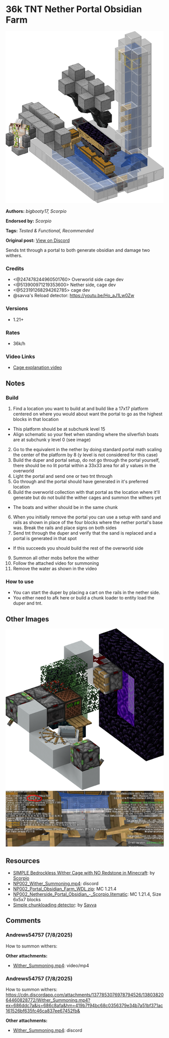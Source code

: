 # 36k TNT Nether Portal Obsidian Farm
<img alt="image.png" src="images/image.png?raw=1">

**Authors:** *bigbooty17, Scorpio*

**Endorsed by:** *Scorpio*

**Tags:** *Tested & Functional, Recommended*

**Original post:** [View on Discord](https://discord.com/channels/913065809096638494/1392018576101216307)

Sends tnt through a portal to both generate obsidian and damage two withers.
### Credits
- <@247478244960501760> Overworld side cage dev
- <@513900971219353600> Nether side, cage dev
- <@523191268294262785> cage dev
- @savva's Reload detector: https://youtu.be/Ho_aJ1Lw0Zw
### Versions
- 1.21+
### Rates
- 36k/h
### Video Links
- [Cage explanation video](https://youtu.be/Cf1lBWqwzIo?si=9orbF832HY9-pzNC)

## Notes
### Build
1. Find a location you want to build at and build like a 17x17 platform centered on where you would about want the portal to go as the highest blocks in that location
  - This platform should be at subchunk level 15
  - Align schematic so your feet when standing where the silverfish boats are at subchunk y level 0 (see image)
2. Go to the equivalent in the nether by doing standard portal math scaling the center of the platform by 8 (y level is not considered for this case)
3. Build the duper and portal setup, do not go through the portal yourself, there should be no lit portal within a 33x33 area for all y values in the overworld
4. Light the portal and send one or two tnt through
4. Go through and the portal should have generated in it's preferred location
5. Build the overworld collection with that portal as the location where it'll generate but do not build the wither cages and summon the withers yet
  - The boats and wither should be in the same chunk
6. When you initially remove the portal you can use a setup with sand and rails as shown in place of the four blocks where the nether portal's base was. Break the rails and place signs on both sides
7. Send tnt through the duper and verify that the sand is replaced and a portal is generated in that spot
  - If this succeeds you should build the rest of the overworld side
9. Summon all other mobs before the wither
10. Follow the attached video for summoning
11. Remove the water as shown in the video
### How to use
- You can start the duper by placing a cart on the rails in the nether side.
- You either need to afk here or build a chunk loader to entity load the duper and tnt.

## Other Images
<img src="images/image_1.png?raw=1">

<img src="images/image_2.png?raw=1">

## Resources
- [SIMPLE Bedrockless Wither Cage with NO Redstone in Minecraft](https://youtu.be/Cf1lBWqwzIo?si=9orbF832HY9-pzNC): by [Scorpio](https://www.youtube.com/@Scorpio03)
- [NP002_Wither_Summoning.mp4](attachments/NP002_Wither_Summoning.mp4): discord
- [NP002_Portal_Obsidian_Farm_WDL.zip](attachments/NP002_Portal_Obsidian_Farm_WDL.zip): MC 1.21.4
- [NP002_Netherside_Portal_Obsidian_-_Scorpio.litematic](attachments/NP002_Netherside_Portal_Obsidian_-_Scorpio.litematic): MC 1.21.4, Size 6x5x7 blocks
- [Simple chunkloading detector](https://youtu.be/Ho_aJ1Lw0Zw): by [Savva](https://www.youtube.com/@savva4424)

## Comments

### Andrews54757 (7/8/2025)
How to summon withers:

**Other attachments:**
- [Wither_Summoning.mp4](comments_attachments/1392029846506311711-wither_summoning.mp4): video/mp4


### Andrews54757 (7/8/2025)
How to summon withers:
https://cdn.discordapp.com/attachments/1377853076978794526/1380382064460828772/Wither_Summoning.mp4?ex=686ddc7a&is=686c8afa&hm=419b7f94bc68c0356379e34b7a51bf371ac161526bf635fc46ca837ee67452fb&

**Other attachments:**
- [Wither_Summoning.mp4](comments_attachments/1380382064460828772-wither_summoning.mp4): discord

